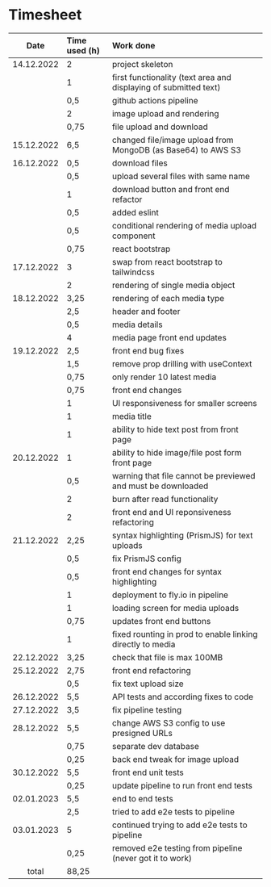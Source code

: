 # Timesheet

|    Date    | Time used (h) | Work done                                                        |
|:----------:|:--------------|:-----------------------------------------------------------------|
| 14.12.2022 | 2             | project skeleton                                                 |
|            | 1             | first functionality (text area and displaying of submitted text) |
|            | 0,5           | github actions pipeline                                          |
|            | 2             | image upload and rendering                                       |
|            | 0,75          | file upload and download                                         |
| 15.12.2022 | 6,5           | changed file/image upload from MongoDB (as Base64) to AWS S3     |
| 16.12.2022 | 0,5           | download files                                                   |
|            | 0,5           | upload several files with same name                              |
|            | 1             | download button and front end refactor                           |
|            | 0,5           | added eslint                                                     |
|            | 0,5           | conditional rendering of media upload component                  |
|            | 0,75          | react bootstrap                                                  |
| 17.12.2022 | 3             | swap from react bootstrap to tailwindcss                         |
|            | 2             | rendering of single media object                                 |
| 18.12.2022 | 3,25          | rendering of each media type                                     |
|            | 2,5           | header and footer                                                |
|            | 0,5           | media details                                                    |
|            | 4             | media page front end updates                                     |
| 19.12.2022 | 2,5           | front end bug fixes                                              |
|            | 1,5           | remove prop drilling with useContext                             |
|            | 0,75          | only render 10 latest media                                      |
|            | 0,75          | front end changes                                                |
|            | 1             | UI responsiveness for smaller screens                            |
|            | 1             | media title                                                      |
|            | 1             | ability to hide text post from front page                        |
| 20.12.2022 | 1             | ability to hide image/file post form front page                  |
|            | 0,5           | warning that file cannot be previewed and must be downloaded     |
|            | 2             | burn after read functionality                                    |
|            | 2             | front end and UI reponsiveness refactoring                       |
| 21.12.2022 | 2,25          | syntax highlighting (PrismJS) for text uploads                   |
|            | 0,5           | fix PrismJS config                                               |
|            | 0,5           | front end changes for syntax highlighting                        |
|            | 1             | deployment to fly.io in pipeline                                 |
|            | 1             | loading screen for media uploads                                 |
|            | 0,75          | updates front end buttons                                        |
|            | 1             | fixed rounting in prod to enable linking directly to media       |
| 22.12.2022 | 3,25          | check that file is max 100MB                                     |
| 25.12.2022 | 2,75          | front end refactoring                                            |
|            | 0,5           | fix text upload size                                             |
| 26.12.2022 | 5,5           | API tests and according fixes to code                            |
| 27.12.2022 | 3,5           | fix pipeline testing                                             |
| 28.12.2022 | 5,5           | change AWS S3 config to use presigned URLs                       |
|            | 0,75          | separate dev database                                            |
|            | 0,25          | back end tweak for image upload                                  |
| 30.12.2022 | 5,5           | front end unit tests                                             |
|            | 0,25          | update pipeline to run front end tests                           |
| 02.01.2023 | 5,5           | end to end tests                                                 |
|            | 2,5           | tried to add e2e tests to pipeline                               |
| 03.01.2023 | 5             | continued trying to add e2e tests to pipeline                    |
|            | 0,25          | removed e2e testing from pipeline (never got it to work)         |
|   total    | 88,25         |                                                                  |
